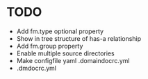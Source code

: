 # TODO

- Add fm.type optional property
- Show in tree structure of has-a relationship
- Add fm.group property
- Enable multiple source directories
- Make configfile yaml .domaindocrc.yml
- .dmdocrc.yml
